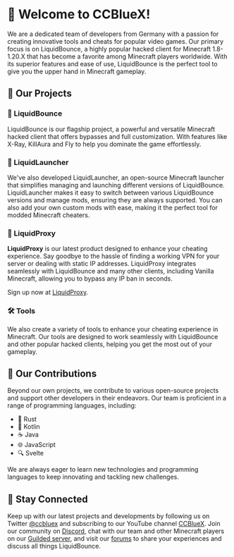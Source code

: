 # 👋 Welcome to CCBlueX!

We are a dedicated team of developers from Germany with a passion for creating innovative tools and cheats for popular video games. Our primary focus is on LiquidBounce, a highly popular hacked client for Minecraft 1.8-1.20.X that has become a favorite among Minecraft players worldwide. With its superior features and ease of use, LiquidBounce is the perfect tool to give you the upper hand in Minecraft gameplay.

## 🚀 Our Projects

### 🔵 LiquidBounce
LiquidBounce is our flagship project, a powerful and versatile Minecraft hacked client that offers bypasses and full customization. With features like X-Ray, KillAura and Fly to help you dominate the game effortlessly.

### 🚀 LiquidLauncher
We've also developed LiquidLauncher, an open-source Minecraft launcher that simplifies managing and launching different versions of LiquidBounce. LiquidLauncher makes it easy to switch between various LiquidBounce versions and manage mods, ensuring they are always supported. You can also add your own custom mods with ease, making it the perfect tool for modded Minecraft cheaters.

### 💼 LiquidProxy
**LiquidProxy** is our latest product designed to enhance your cheating experience. Say goodbye to the hassle of finding a working VPN for your server or dealing with static IP addresses. LiquidProxy integrates seamlessly with LiquidBounce and many other clients, including Vanilla Minecraft, allowing you to bypass any IP ban in seconds.

Sign up now at [LiquidProxy](https://liquidproxy.net/).

### 🛠️ Tools
We also create a variety of tools to enhance your cheating experience in Minecraft. Our tools are designed to work seamlessly with LiquidBounce and other popular hacked clients, helping you get the most out of your gameplay.

## 🤝 Our Contributions
Beyond our own projects, we contribute to various open-source projects and support other developers in their endeavors. Our team is proficient in a range of programming languages, including:

- 🦀 Rust
- 🎯 Kotlin
- ☕ Java
- 🌐 JavaScript
- 🔍 Svelte

We are always eager to learn new technologies and programming languages to keep innovating and tackling new challenges.

## 📱 Stay Connected
Keep up with our latest projects and developments by following us on Twitter [@ccbluex](https://twitter.com/ccbluex) and subscribing to our YouTube channel [CCBlueX](https://www.youtube.com/CCBlueX). Join our community on [Discord](https://liquidbounce.net/discord), chat with our team and other Minecraft players on our [Guilded server](https://www.guilded.gg/CCBlueX), and visit our [forums](https://forums.ccbluex.net/) to share your experiences and discuss all things LiquidBounce. 
